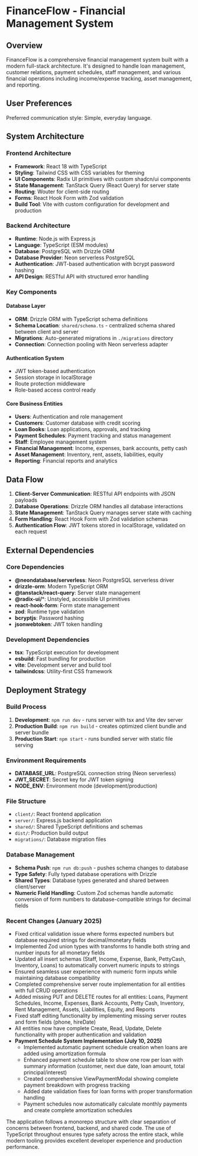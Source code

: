 # FinanceFlow - Financial Management System

## Overview

FinanceFlow is a comprehensive financial management system built with a modern full-stack architecture. It's designed to handle loan management, customer relations, payment schedules, staff management, and various financial operations including income/expense tracking, asset management, and reporting.

## User Preferences

Preferred communication style: Simple, everyday language.

## System Architecture

### Frontend Architecture
- **Framework**: React 18 with TypeScript
- **Styling**: Tailwind CSS with CSS variables for theming
- **UI Components**: Radix UI primitives with custom shadcn/ui components
- **State Management**: TanStack Query (React Query) for server state
- **Routing**: Wouter for client-side routing
- **Forms**: React Hook Form with Zod validation
- **Build Tool**: Vite with custom configuration for development and production

### Backend Architecture
- **Runtime**: Node.js with Express.js
- **Language**: TypeScript (ESM modules)
- **Database**: PostgreSQL with Drizzle ORM
- **Database Provider**: Neon serverless PostgreSQL
- **Authentication**: JWT-based authentication with bcrypt password hashing
- **API Design**: RESTful API with structured error handling

### Key Components

#### Database Layer
- **ORM**: Drizzle ORM with TypeScript schema definitions
- **Schema Location**: `shared/schema.ts` - centralized schema shared between client and server
- **Migrations**: Auto-generated migrations in `./migrations` directory
- **Connection**: Connection pooling with Neon serverless adapter

#### Authentication System
- JWT token-based authentication
- Session storage in localStorage
- Route protection middleware
- Role-based access control ready

#### Core Business Entities
- **Users**: Authentication and role management
- **Customers**: Customer database with credit scoring
- **Loan Books**: Loan applications, approvals, and tracking
- **Payment Schedules**: Payment tracking and status management
- **Staff**: Employee management system
- **Financial Management**: Income, expenses, bank accounts, petty cash
- **Asset Management**: Inventory, rent, assets, liabilities, equity
- **Reporting**: Financial reports and analytics

## Data Flow

1. **Client-Server Communication**: RESTful API endpoints with JSON payloads
2. **Database Operations**: Drizzle ORM handles all database interactions
3. **State Management**: TanStack Query manages server state with caching
4. **Form Handling**: React Hook Form with Zod validation schemas
5. **Authentication Flow**: JWT tokens stored in localStorage, validated on each request

## External Dependencies

### Core Dependencies
- **@neondatabase/serverless**: Neon PostgreSQL serverless driver
- **drizzle-orm**: Modern TypeScript ORM
- **@tanstack/react-query**: Server state management
- **@radix-ui/***: Unstyled, accessible UI primitives
- **react-hook-form**: Form state management
- **zod**: Runtime type validation
- **bcryptjs**: Password hashing
- **jsonwebtoken**: JWT token handling

### Development Dependencies
- **tsx**: TypeScript execution for development
- **esbuild**: Fast bundling for production
- **vite**: Development server and build tool
- **tailwindcss**: Utility-first CSS framework

## Deployment Strategy

### Build Process
1. **Development**: `npm run dev` - runs server with tsx and Vite dev server
2. **Production Build**: `npm run build` - creates optimized client bundle and server bundle
3. **Production Start**: `npm start` - runs bundled server with static file serving

### Environment Requirements
- **DATABASE_URL**: PostgreSQL connection string (Neon serverless)
- **JWT_SECRET**: Secret key for JWT token signing
- **NODE_ENV**: Environment mode (development/production)

### File Structure
- `client/`: React frontend application
- `server/`: Express.js backend application
- `shared/`: Shared TypeScript definitions and schemas
- `dist/`: Production build output
- `migrations/`: Database migration files

### Database Management
- **Schema Push**: `npm run db:push` - pushes schema changes to database
- **Type Safety**: Fully typed database operations with Drizzle
- **Shared Types**: Database types generated and shared between client/server
- **Numeric Field Handling**: Custom Zod schemas handle automatic conversion of form numbers to database-compatible strings for decimal fields

### Recent Changes (January 2025)
- Fixed critical validation issue where forms expected numbers but database required strings for decimal/monetary fields
- Implemented Zod union types with transforms to handle both string and number inputs for all monetary fields
- Updated all insert schemas (Staff, Income, Expense, Bank, PettyCash, Inventory, Loans) to automatically convert numeric inputs to strings
- Ensured seamless user experience with numeric form inputs while maintaining database compatibility
- Completed comprehensive server route implementation for all entities with full CRUD operations
- Added missing PUT and DELETE routes for all entities: Loans, Payment Schedules, Income, Expenses, Bank Accounts, Petty Cash, Inventory, Rent Management, Assets, Liabilities, Equity, and Reports
- Fixed staff editing functionality by implementing missing server routes and form fields (phone, hireDate)
- All entities now have complete Create, Read, Update, Delete functionality with proper authentication and validation
- **Payment Schedule System Implementation (July 10, 2025)**
  - Implemented automatic payment schedule creation when loans are added using amortization formula
  - Enhanced payment schedule table to show one row per loan with summary information (customer, next due date, loan amount, total principal/interest)
  - Created comprehensive ViewPaymentModal showing complete payment breakdown with progress tracking
  - Added date validation fixes for loan forms with proper transformation handling
  - Payment schedules now automatically calculate monthly payments and create complete amortization schedules

The application follows a monorepo structure with clear separation of concerns between frontend, backend, and shared code. The use of TypeScript throughout ensures type safety across the entire stack, while modern tooling provides excellent developer experience and production performance.